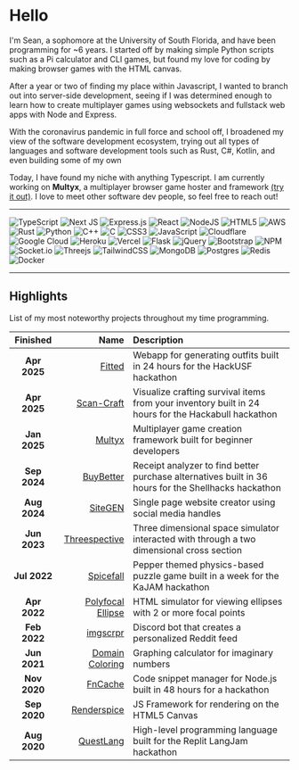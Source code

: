 # Hello

I'm Sean, a sophomore at the University of South Florida, and have been programming for ~6 years. I started off by making simple Python scripts such as a Pi calculator and CLI games, but found my love for coding by making browser games with the HTML canvas.

After a year or two of finding my place within Javascript, I wanted to branch out into server-side development, seeing if I was determined enough to learn how to create multiplayer games using websockets and fullstack web apps with Node and Express.

With the coronavirus pandemic in full force and school off, I broadened my view of the software development ecosystem, trying out all types of languages and software development tools such as Rust, C#, Kotlin, and even building some of my own

Today, I have found my niche with anything Typescript. I am currently working on **Multyx**, a multiplayer browser game hoster and framework [(try it out)](https://www.npmjs.com/package/multyx). I love to meet other software dev people, so feel free to reach out!

***

![TypeScript](https://img.shields.io/badge/Typescript-%23007ACC.svg?style=flat&logo=typescript&logoColor=white) ![Next JS](https://img.shields.io/badge/Next-black?style=flat&logo=next.js&logoColor=white) ![Express.js](https://img.shields.io/badge/Express.js-%23404d59.svg?style=flat&logo=express&logoColor=%2361DAFB) ![React](https://img.shields.io/badge/React-%2320232a.svg?style=flat&logo=react&logoColor=%2361DAFB) ![NodeJS](https://img.shields.io/badge/Node.js-6DA55F?style=flat&logo=node.js&logoColor=white) ![HTML5](https://img.shields.io/badge/HTML5-%23E34F26.svg?style=flat&logo=html5&logoColor=white) ![AWS](https://img.shields.io/badge/AWS-%23FF9900.svg?style=flat&logo=cloudways&logoColor=white) ![Rust](https://img.shields.io/badge/Rust-%23000000.svg?style=flat&logo=rust&logoColor=white) ![Python](https://img.shields.io/badge/Python-3670A0?style=flat&logo=python&logoColor=ffdd54) ![C++](https://img.shields.io/badge/C++-%2300599C.svg?style=flat&logo=c%2B%2B&logoColor=white) ![C](https://img.shields.io/badge/C-%2300599C.svg?style=flat&logo=c&logoColor=white) ![CSS3](https://img.shields.io/badge/CSS3-%231572B6.svg?style=flat&logo=css&logoColor=white) ![JavaScript](https://img.shields.io/badge/Javascript-%23323330.svg?style=flat&logo=Javascript&logoColor=%23F7DF1E) ![Cloudflare](https://img.shields.io/badge/Cloudflare-F38020?style=flat&logo=Cloudflare&logoColor=white) ![Google Cloud](https://img.shields.io/badge/Google%20Cloud-%234285F4.svg?style=flat&logo=google-cloud&logoColor=white) ![Heroku](https://img.shields.io/badge/Heroku-%23430098.svg?style=flat&logo=heroku&logoColor=white) ![Vercel](https://img.shields.io/badge/Vercel-%23000000.svg?style=flat&logo=vercel&logoColor=white) ![Flask](https://img.shields.io/badge/Flask-%23000.svg?style=flat&logo=flask&logoColor=white) ![jQuery](https://img.shields.io/badge/jQuery-%230769AD.svg?style=flat&logo=jquery&logoColor=white) ![Bootstrap](https://img.shields.io/badge/Bootstrap-%23563D7C.svg?style=flat&logo=bootstrap&logoColor=white) ![NPM](https://img.shields.io/badge/NPM-%23000000.svg?style=flat&logo=npm&logoColor=white) ![Socket.io](https://img.shields.io/badge/Socket.io-black?style=flat&logo=socket.io&badgeColor=010101) ![Threejs](https://img.shields.io/badge/ThreeJS-black?style=flat&logo=three.js&logoColor=white) ![TailwindCSS](https://img.shields.io/badge/TailwindCSS-%2338B2AC.svg?style=flat&logo=tailwind-css&logoColor=white) ![MongoDB](https://img.shields.io/badge/MongoDB-%234ea94b.svg?style=flat&logo=mongodb&logoColor=white) ![Postgres](https://img.shields.io/badge/Postgres-%23316192.svg?style=flat&logo=Postgresql&logoColor=white) ![Redis](https://img.shields.io/badge/Redis-%23DD0031.svg?style=flat&logo=redis&logoColor=white) ![Docker](https://img.shields.io/badge/Docker-%230db7ed.svg?style=flat&logo=Docker&logoColor=white)

***

## Highlights

List of my most noteworthy projects throughout my time programming.

| Finished | Name | Description |
| :---: | ---: | :--- |
| **Apr 2025** | [Fitted](https://devpost.com/software/fitted-miwbzc) | Webapp for generating outfits built in 24 hours for the HackUSF hackathon |
| **Apr 2025** | [Scan-Craft](https://devpost.com/software/asdf-56o8ej) | Visualize crafting survival items from your inventory built in 24 hours for the Hackabull hackathon |
| **Jan 2025** | [Multyx](https://github.com/seanlnge/multyx) | Multiplayer game creation framework built for beginner developers |
| **Sep 2024** | [BuyBetter](https://github.com/seanlnge/buybetter) | Receipt analyzer to find better purchase alternatives built in 36 hours for the Shellhacks hackathon |
| **Aug 2024** | [SiteGEN](https://github.com/seanlnge/sitegen) | Single page website creator using social media handles |
| **Jun 2023** | [Threespective](https://replit.com/@seanlnge/Threespective) | Three dimensional space simulator interacted with through a two dimensional cross section |
| **Jul 2022** | [Spicefall](https://spicefall.replit.app/) | Pepper themed physics-based puzzle game built in a week for the KaJAM hackathon |
| **Apr 2022** | [Polyfocal Ellipse](https://github.com/seanlnge/Polyfocal-Ellipse) | HTML simulator for viewing ellipses with 2 or more focal points |
| **Feb 2022** | [imgscrpr](https://github.com/seanlnge/imgscrpr) | Discord bot that creates a personalized Reddit feed |
| **Jun 2021** | [Domain Coloring](https://replit.com/@seanlnge/Domain-Coloring) | Graphing calculator for imaginary numbers |
| **Nov 2020** | [FnCache](https://github.com/seanlnge/fncache) | Code snippet manager for Node.js built in 48 hours for a hackathon |
| **Sep 2020** | [Renderspice](https://renderspice-docs.replit.app/) | JS Framework for rendering on the HTML5 Canvas |
| **Aug 2020** | [QuestLang](https://github.com/QuestLang) | High-level programming language built for the Replit LangJam hackathon |
